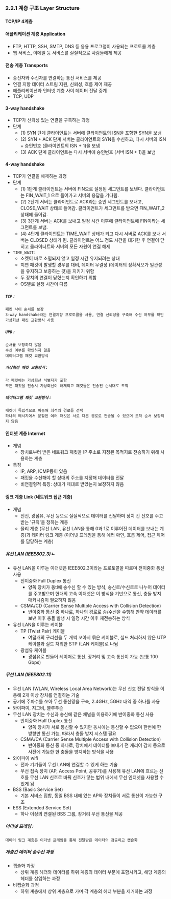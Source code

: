 ### 2.2.1 계층 구조 Layer Structure
#### TCP/IP 4계층

#### 애플리케이션 계층 Application
- FTP, HTTP, SSH, SMTP, DNS 등 응용 프로그램이 사용되는 프로토콜 계층
- 웹 서비스, 이메일 등 서비스를 실질적으로 사람들에게 제공

#### 전송 계층 Transports
- 송신자와 수신자를 연결하는 통신 서비스를 제공
- 연결 지향 데이터 스트림 지원, 신뢰성, 흐름 제어 제공
- 애플리케이션과 인터넷 계층 사이 데이터 전달 중계
- TCP, UDP

#### 3-way handshake
- TCP가 신뢰성 있는 연결을 구축하는 과정
- 단계
  - (1) SYN 단계
  	클라이언트는 서버에 클라이언트의 ISN을 포함한 SYN을 보냄
  - (2) SYN + ACK 단계
  	서버는 클라이언트의 SYN을 수신하고, 다시 서버의 ISN + 승인번호 (클라이언트의 ISN + 1)을 보냄
  - (3) ACK 단계
  		클라이언트는 다시 서버에 승인번호 (서버 ISN + 1)을 보냄

#### 4-way handshake
- TCP가 연결을 해제하는 과정
- 단계  
	- (1) 1단계
		클라이언트는 서버에 FIN으로 설정된 세그먼트를 보낸다. 클라이언트는 FIN_WAIT_1 으로 들어가고 서버의 응답을 기다림.
	- (2) 2단계
		서버는 클라이언트로 ACK라는 승인 세그먼트를 보내고, CLOSE_WAIT 상태로 들어감. 클라이언트가 세그먼트를 받으면 FIN_WAIT_2 상태에 들어감.
	- (3) 3단계
			서버는 ACK를 보내고 일정 시간 이후에 클라이언트에 FIN이라는 세그먼트를 보냄.
	- (4) 4단계
			클라이언트는 TIME_WAIT 상태가 되고 다시 서버로 ACK를 보내 서버는 CLOSED 상태가 됨. 클라이언트는 어느 정도 시간을 대기한 후 연결이 닫히고 클라이너트와 서버의 모든 자원이 연결 해제
- `TIME_WAIT`: 
  - 소켓이 바로 소멸되지 않고 일정 시간 유지되려는 상태
  - 지연 패킷이 발생할 경우를 대비, 데이터 무결성 (데이터의 정확서오가 일관성을 유지하고 보증하는 것)을 지키기 위함
  - 두 장치의 연결이 닫혔는지 확인하기 위함
  - OS별로 설정 시간이 다름
  

##### `TCP` :
	패킷 사이 순서를 보장
	3-way handshake라는 연결지향 프로토콜을 사용, 연결 신뢰성을 구축해 수신 여부를 확인
	가상회선 패킷 교환방식 사용

##### `UPD` :
	순서를 보장하지 않음
	수신 여부를 확인하지 않음
	데이터그램 패킷 교환방식

##### `가상회선 패킷 교환방식` :
	각 패킷에는 가상회선 식별자가 포함
	모든 패킷을 전송시 가상회선이 해제되고 패킷들은 전송된 순서대로 도착

##### `데이터그램 패킷 교환방식` :
	패킷이 독립적으로 이동해 최적의 경로를 선택
	하나의 메시지에서 분할된 여러 패킷은 서로 다른 경로로 전송될 수 있으며 도착 순서 보장되지 않음

#### 인터넷 계층 Internet
 - 개념
   - 장치로부터 받은 네트워크 패킷을 IP 주소로 지정된 목적지로 전송하기 위해 사용하는 계층
- 특징
   - IP, ARP, ICMP등이 있음
   - 패킷을 수신해야 할 상대의 주소를 지정해 데이터를 전달
   - 비연결형적 특징: 상대가 제대로 받았는지 보장하지 않음

#### 링크 계층 Link (네트워크 접근 계층)
- 개념
  - 전선, 광섬유, 무선 등으로 실질적으로 데이터를 전달하며 장치 간 신호를 주고받는 '규칙'을 정하는 계층
  - 물리 계층 (무선 LAN, 유선 LAN을 통해 0과 1로 이루어진 데이터를 보내는 계층)과 데이터 링크 계층 (이더넷 프레임을 통해 에러 확인, 흐름 제어, 접근 제어를 담당하는 계층)


##### 유선 LAN (IEEE802.3)ㄴ
- 유선 LAN을 이루는 이더넷은 IEEE802.3이라는 프로토콜을 따르며 전이중화 통신 사용
  - 전이중화 Full Duplex 통신
    - 양쪽 장치가 동tl에 송수신 할 수 있는 방식, 송신로/수신로로 나누어 데이터를 주고받으며 현대의 고속 이더넷은 이 방식을 기반으로 통신, 충돌 방지 매커니즘이 필요하지 않음
  - CSMA/CD (Carrier Sense Multiple Access with Collision Detection)
    - 반이중화 통신 중 하나로, 하나의 경로로 송/수신을 수행해 만약 데이터를 보낸 이후 충돌 발생 시 일정 시간 이후 재전송하는 방식
- 유선 LAN을 이루는 케이블
  - TP (Twist Pair) 케이블
    - 여덟개의 구리선을 두 개씩 꼬아서 묶은 케이블로, 실드 처리하지 않은 UTP 케이블과 실드 처리한 STP (LAN 케이블)로 나뉨
  - 광섬유 케이블
    - 광섬유로 만들어 레이저로 통신, 장거리 및 고속 통신이 가능 (보통 100 Gbps)

##### 무선 LAN (IEEE802.11)
- 무선 LAN (WLAN, Wireless Local Area Network)는 무선 신호 전달 방식을 이용해 2개 이상 장치를 연결하는 기술
- 공기에 주파수를 쏘아 무선 통신망을 구축, 2.4GHz, 5GHz 대역 중 하나를 사용
- 와이파이, 지그비, 블루투슨
- 무선 LAN 장치는 수신과 송신에 같은 채널을 이용하기에 반이중화 통신 사용
  - 반이중화 Half Duplex 통신
    - 양쪽 장치가 서로 통신할 수 있지만 동시에는 통신할 수 없으며 한번에 한 방향만 통신 가능, 따라서 충돌 방지 시스템 필요
  - CSMA/CA (Carrier Sense Multiple Access with Collision Detection)
    - 반이중화 통신 중 하나로, 장치에서 데이터를 보내기 전 캐리어 감지 등으로 사전에 가능한 한 충돌을 방지하는 방식을 사용
- 와이파이 wifi
  - 전자 기기들이 무선 LAN에 연결할 수 있게 하는 기술
  - 무선 접속 장치 (AP, Access Point, 공유기)를 사용해 유선 LAN에 흐르는 신호를 무선 LAN 신호로 바꿔 신호가 닿는 범위 내에서 무선 인터넷을 사용할 수 있게 됨
- BSS (Basic Service Set)
  - 기본 서비스 집합, 동일 BSS 내에 있는 AP와 장치들이 서로 통신이 가능한 구조
- ESS (Extended Service Set)
  - 하나 이상의 연결된 BSS 그룹, 장거리 무선 통신을 제공

##### 이더넷 프레임 :
	데이터 링크 계층은 이더넷 프레임을 통해 전달받은 데이터의 검출하고 캡슐화

##### 계층간 데이터 송수신 과정
- 캡슐화 과정
  - 상위 계층 헤더와 데이터를 하위 계층의 데이터 부분에 포함시키고, 해당 계층의 헤더를 삽입하는 과정
- 비캡슐화 과정
  - 하위 계층에서 상위 계층으로 가며 각 계층의 헤더 부분을 제거하는 과정
